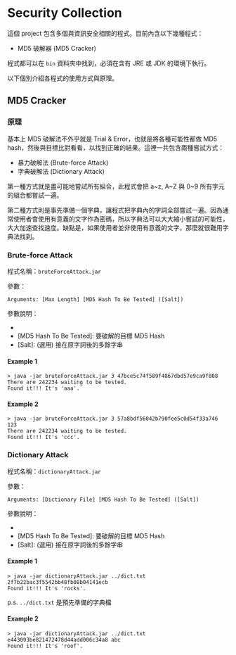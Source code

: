 # Security Collection

這個 project 包含多個與資訊安全相關的程式。目前內含以下幾種程式：

- MD5 破解器 (MD5 Cracker)

程式都可以在 `bin` 資料夾中找到，必須在含有 JRE 或 JDK 的環境下執行。

以下個別介紹各程式的使用方式與原理。

## MD5 Cracker

### 原理

基本上 MD5 破解法不外乎就是 Trial & Error，也就是將各種可能性都做 MD5 hash，然後與目標比對看看，以找到正確的結果。這裡一共包含兩種嘗試方式：

- 暴力破解法 (Brute-force Attack)
- 字典破解法 (Dictionary Attack)

第一種方式就是盡可能地嘗試所有組合，此程式會把 a~z, A~Z 與 0~9 所有字元的組合都嘗試一遍。

第二種方式則是事先準備一個字典，讓程式把字典內的字詞全部嘗試一遍。因為通常使用者會使用有意義的文字作為密碼，所以字典法可以大大縮小嘗試的可能性，大大加速查找速度。缺點是，如果使用者並非使用有意義的文字，那麼就很難用字典法找到。

### Brute-force Attack

程式名稱：`bruteForceAttack.jar`

參數：

```
Arguments: [Max Length] [MD5 Hash To Be Tested] ([Salt])
```

參數說明：
- [Max Length]: 嘗試字詞時的最長長度
- [MD5 Hash To Be Tested]: 要破解的目標 MD5 Hash
- [Salt]: (選用) 接在原字詞後的多餘字串

#### Example 1

```
> java -jar bruteForceAttack.jar 3 47bce5c74f589f4867dbd57e9ca9f808
There are 242234 waiting to be tested.
Found it!!! It's 'aaa'.
```

#### Example 2

```
> java -jar bruteForceAttack.jar 3 57a8bdf56042b790fee5c0d54f33a746 123
There are 242234 waiting to be tested.
Found it!!! It's 'ccc'.
```

### Dictionary Attack

程式名稱：`dictionaryAttack.jar`

參數：

```
Arguments: [Dictionary File] [MD5 Hash To Be Tested] ([Salt])
```

參數說明：
- [Dictionary File]: 字典檔位置
- [MD5 Hash To Be Tested]: 要破解的目標 MD5 Hash
- [Salt]: (選用) 接在原字詞後的多餘字串

#### Example 1

```
> java -jar dictionaryAttack.jar ../dict.txt 2f7b22bac3f5542bb48fb08b04141ecb
Found it!!! It's 'rocks'.
```

p.s. `../dict.txt` 是預先準備的字典檔

#### Example 2

```
> java -jar dictionaryAttack.jar ../dict.txt e443093be821472478d44add006c34a8 abc
Found it!!! It's 'roof'.
```
